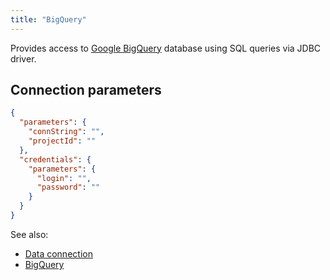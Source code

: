 ```yaml
---
title: "BigQuery"
---
```


Provides access to [Google BigQuery](https://cloud.google.com/bigquery/) database using SQL queries via JDBC driver.

## Connection parameters

```json
{
  "parameters": {
    "connString": "",
    "projectId": ""
  },
  "credentials": {
    "parameters": {
      "login": "",
      "password": ""
    }
  }
}
```

See also:

* [Data connection](../data-connection.md)
* [BigQuery](https://cloud.google.com/bigquery/)
